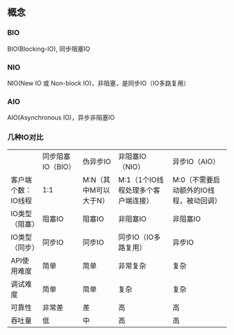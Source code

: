
## 概念
### BIO
BIO(Blocking-IO), 同步阻塞IO

### NIO
NIO(New IO 或 Non-block IO)，非阻塞，是同步IO（IO多路复用）

### AIO
AIO(Asynchronous IO)，异步非阻塞IO


### 几种IO对比

<table>
    <tr>
        <td></td>
        <td>同步阻塞IO（BIO）</td>
        <td>伪异步IO</td>
        <td>非阻塞IO（NIO）</td>
        <td>异步IO（AIO）</td>
    </tr>
    <tr>
        <td>客户端个数：IO线程</td>
        <td>1:1</td>
        <td>M:N（其中M可以大于N）</td>
        <td>M:1（1个IO线程处理多个客户端连接）</td>
        <td>M:0（不需要启动额外的IO线程，被动回调）</td>
    </tr>
    <tr>
        <td>IO类型（阻塞）</td>
        <td>阻塞IO</td>
        <td>阻塞IO</td>
        <td>非阻塞IO</td>
        <td>非阻塞IO</td>
    </tr>
    <tr>
        <td>IO类型（同步）</td>
        <td>同步IO</td>
        <td>同步IO</td>
        <td>同步IO（IO多路复用）</td>
        <td>异步IO</td>
    </tr>
    <tr>
        <td>API使用难度</td>
        <td>简单</td>
        <td>简单</td>
        <td>非常复杂</td>
        <td>复杂</td>
    </tr>
    <tr>
        <td>调试难度</td>
        <td>简单</td>
        <td>简单</td>
        <td>复杂</td>
        <td>复杂</td>
    </tr>
    <tr>
        <td>可靠性</td>
        <td>非常差</td>
        <td>差</td>
        <td>高</td>
        <td>高</td>
    </tr>
    <tr>
        <td>吞吐量</td>
        <td>低</td>
        <td>中</td>
        <td>高</td>
        <td>高</td>
    </tr>    
    
</table>
